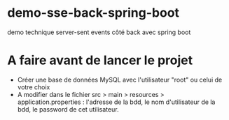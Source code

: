 # demo-sse-back-spring-boot
demo technique server-sent events côté back avec spring boot

# A faire avant de lancer le projet
- Créer une base de données MySQL avec l'utilisateur "root" ou celui de votre choix
- A modifier dans le fichier src > main > resources > application.properties : l'adresse de la bdd, le nom d'utilisateur de la bdd, le password de cet utilisateur.
